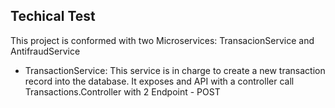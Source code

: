 ## Techical Test
This project is conformed with two Microservices: TransacionService and AntifraudService
- TransactionService: This service is in charge to create a new transaction record into the database. It exposes and API with a controller call Transactions.Controller with 2 Endpoint
      - POST 
